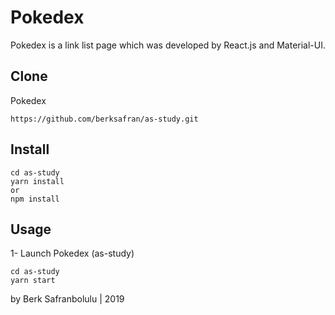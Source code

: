 # Pokedex

Pokedex is a link list page which was developed by React.js and Material-UI.

## Clone

Pokedex

```
https://github.com/berksafran/as-study.git
```

## Install

```
cd as-study
yarn install
or
npm install
```

## Usage

1- Launch Pokedex (as-study)
```
cd as-study
yarn start
```


by Berk Safranbolulu | 2019


